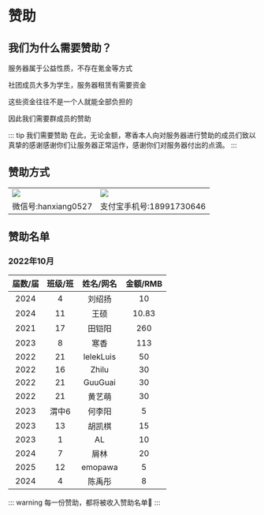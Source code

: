 # 赞助
## 我们为什么需要赞助？
服务器属于公益性质，不存在氪金等方式

社团成员大多为学生，服务器租赁有需要资金

这些资金往往不是一个人就能全部负担的

因此我们需要群成员的赞助

::: tip 我们需要赞助
在此，无论金额，寒香本人向对服务器进行赞助的成员们致以真挚的感谢感谢你们让服务器正常运作，感谢你们对服务器付出的点滴。
:::

## 赞助方式
<table>
<tr><td><img src="https://saas.bk-cdn.com/t/1b99443a-1ac2-4abd-a88b-4a10c4ee0a71/u/01d6a029-8fd9-4f2c-8cea-599e0ab19a2e/1670902784705/1670902610357.png"></td><td><img src="https://saas.bk-cdn.com/t/1b99443a-1ac2-4abd-a88b-4a10c4ee0a71/u/01d6a029-8fd9-4f2c-8cea-599e0ab19a2e/1670902854726/1670902610400.jpg"></td></tr>
<tr align="center"><td>微信号:hanxiang0527</td><td>支付宝手机号:18991730646</td></tr>
</table>

## 赞助名单

### 2022年10月

| 届数/届 | 班级/班 | 姓名/网名 | 金额/RMB |
| :-----: | :-----: | :-------: | :------: |
|  2024   |    4    |  刘绍扬   |    10    |
|  2024   |   11    |   王硕    |  10.83   |
|  2021   |   17    |  田铠阳   |   260    |
|  2023   |    8    |   寒香    |   113    |
|  2022   |   21    | lelekLuis |    50    |
|  2022   |   16    |   Zhilu   |    30    |
|  2022   |   21    |  GuuGuai  |    30    |
|  2022   |   21    |  黄艺萌   |    30    |
|  2023   |  渭中6  |  何李阳   |    5     |
|  2023   |   13    |  胡凯棋   |    15    |
|  2023   |    1    |    AL     |    10    |
|  2024   |    7    |   屑林    |    20    |
|  2025   |   12    |  emopawa  |    5     |
|  2024   |    4    |  陈禹彤   |    8     |

::: warning 每一份赞助，都将被收入赞助名单🧡
:::
